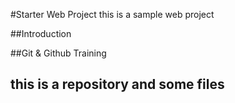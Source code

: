 #Starter Web Project
 this is a sample web project 

##Introduction

##Git & Github Training

## this is a repository and some files
